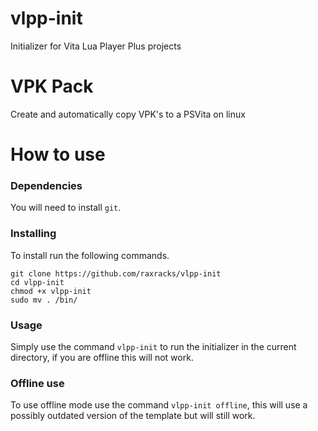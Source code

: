# vlpp-init
Initializer for Vita Lua Player Plus projects

# VPK Pack
Create and automatically copy VPK's to a PSVita on linux

# How to use
### Dependencies
You will need to install ``git``.

### Installing
To install run the following commands.
```
git clone https://github.com/raxracks/vlpp-init
cd vlpp-init
chmod +x vlpp-init
sudo mv . /bin/
```

### Usage
Simply use the command ``vlpp-init`` to run the initializer in the current directory, if you are offline this will not work.

### Offline use
To use offline mode use the command ``vlpp-init offline``, this will use a possibly outdated version of the template but will still work.
